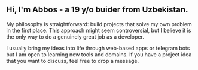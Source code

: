 <h2>Hi, I'm Abbos - a 19 y/o buider from Uzbekistan.</h2>

My philosophy is straightforward: build projects that solve my own problem in the first place. This approach might seem controversial, but I believe it is the only way to do a genuinely great job as a developer.

I usually bring my ideas into life through web-based apps or telegram bots but I am open to learning new tools and domains. If you have a project idea that you want to discuss, feel free to drop a message.
